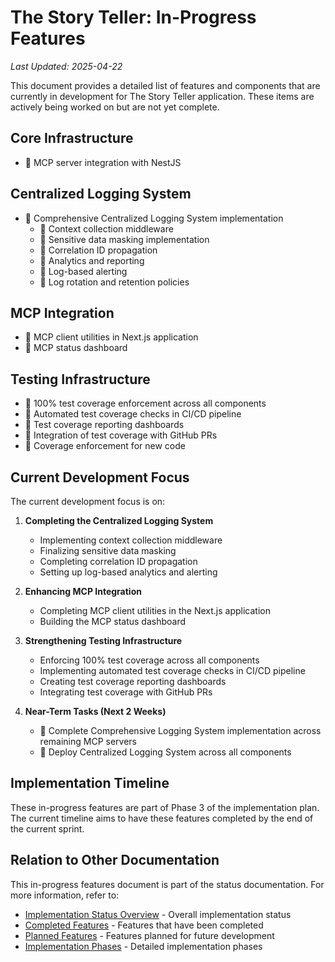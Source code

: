 # The Story Teller: In-Progress Features

*Last Updated: 2025-04-22*

This document provides a detailed list of features and components that are currently in development for The Story Teller application. These items are actively being worked on but are not yet complete.

## Core Infrastructure

- 🔄 MCP server integration with NestJS

## Centralized Logging System

- 🔄 Comprehensive Centralized Logging System implementation
  - 🔄 Context collection middleware
  - 🔄 Sensitive data masking implementation
  - 🔄 Correlation ID propagation
  - 🔄 Analytics and reporting
  - 🔄 Log-based alerting
  - 🔄 Log rotation and retention policies

## MCP Integration

- 🔄 MCP client utilities in Next.js application
- 🔄 MCP status dashboard

## Testing Infrastructure

- 🔄 100% test coverage enforcement across all components
- 🔄 Automated test coverage checks in CI/CD pipeline
- 🔄 Test coverage reporting dashboards
- 🔄 Integration of test coverage with GitHub PRs
- 🔄 Coverage enforcement for new code

## Current Development Focus

The current development focus is on:

1. **Completing the Centralized Logging System**
   - Implementing context collection middleware
   - Finalizing sensitive data masking
   - Completing correlation ID propagation
   - Setting up log-based analytics and alerting

2. **Enhancing MCP Integration**
   - Completing MCP client utilities in the Next.js application
   - Building the MCP status dashboard

3. **Strengthening Testing Infrastructure**
   - Enforcing 100% test coverage across all components
   - Implementing automated test coverage checks in CI/CD pipeline
   - Creating test coverage reporting dashboards
   - Integrating test coverage with GitHub PRs

4. **Near-Term Tasks (Next 2 Weeks)**
   - 🔄 Complete Comprehensive Logging System implementation across remaining MCP servers
   - 🔄 Deploy Centralized Logging System across all components

## Implementation Timeline

These in-progress features are part of Phase 3 of the implementation plan. The current timeline aims to have these features completed by the end of the current sprint.

## Relation to Other Documentation

This in-progress features document is part of the status documentation. For more information, refer to:

- [Implementation Status Overview](./overview.md) - Overall implementation status
- [Completed Features](./completed.md) - Features that have been completed
- [Planned Features](./planned.md) - Features planned for future development
- [Implementation Phases](../plan/phases.md) - Detailed implementation phases 